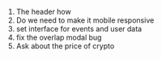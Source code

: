 1. The header how
2. Do we need to make it mobile responsive
3. set interface for events and user data
4. fix the overlap modal bug
5. Ask about the price of crypto